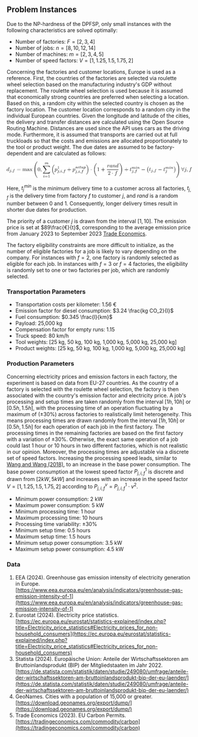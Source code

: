 ## Problem Instances

Due to the NP-hardness of the DPFSP, only small instances with the following characteristics are solved optimally:

- Number of factories: $F = [2, 3, 4]$
- Number of jobs: $n = [8, 10, 12, 14]$
- Number of machines: $m = [2, 3, 4, 5]$
- Number of speed factors: $V = [1, 1.25, 1.5, 1.75, 2]$

Concerning the factories and customer locations, Europe is used as a reference. First, the countries of the factories are selected via roulette wheel selection based on the manufacturing industry's GDP without replacement. The roulette wheel selection is used because it is assumed that economically strong countries are preferred when selecting a location. Based on this, a random city within the selected country is chosen as the factory location. The customer location corresponds to a random city in the individual European countries. Given the longitude and latitude of the cities, the delivery and transfer distances are calculated using the Open Source Routing Machine. Distances are used since the API uses cars as the driving mode. Furthermore, it is assumed that transports are carried out at full truckloads so that the costs and emissions are allocated proportionately to the tool or product weight. The due dates are assumed to be factory-dependent and are calculated as follows:

![plot](/documentation/due_dates.png)

Here,  $`t^{min}_{j}`$ is the minimum delivery time to a customer across all factories, $`t_{j,f}`$ is the delivery time from factory $f$ to customer $j$, and $rand$ is a random number between 0 and 1. Consequently, longer delivery times result in shorter due dates for production.

The priority of a customer $j$ is drawn from the interval $[1, 10]$. The emission price is set at $89\frac{€}{t}$, corresponding to the average emission price from January 2023 to September 2023 [Trade Economics](https://tradingeconomics.com/commodity/carbon).

The factory eligibility constraints are more difficult to initialize, as the number of eligible factories for a job is likely to vary depending on the company. For instances with $f = 2$, one factory is randomly selected as eligible for each job. In instances with $f = 3$ or $f = 4$ factories, the eligibility is randomly set to one or two factories per job, which are randomly selected.

### Transportation Parameters

- Transportation costs per kilometer: 1.56 €
- Emission factor for diesel consumption: $3.24 \frac{kg CO_2}{l}$
- Fuel consumption: $0.345 \frac{l}{km}$
- Payload: 25,000 kg
- Compensation factor for empty runs: 1.15
- Truck speed: 80 km/h
- Tool weights: [25 kg, 50 kg, 100 kg, 1,000 kg, 5,000 kg, 25,000 kg]
- Product weights: [25 kg, 50 kg, 100 kg, 1,000 kg, 5,000 kg, 25,000 kg]

### Production Parameters

Concerning electricity prices and emission factors in each factory, the experiment is based on data from EU-27 countries. As the country of a factory is selected with the roulette wheel selection, the factory is then associated with the country's emission factor and electricity price. A job's processing and setup times are taken randomly from the interval $[1h, 10h]$ or $[0.5h, 1.5h]$, with the processing time of an operation fluctuating by a maximum of (±30%) across factories to realistically limit heterogeneity. This means processing times are drawn randomly from the interval $[1h, 10h]$ or $[0.5h, 1.5h]$ for each operation of each job in the first factory. The processing times in the remaining factories are based on the first factory with a variation of ±30%. Otherwise, the exact same operation of a job could last 1 hour or 10 hours in two different factories, which is not realistic in our opinion. Moreover, the processing times are adjustable via a discrete set of speed factors. Increasing the processing speed leads, similar to [Wang and Wang (2018)](https://doi.org/10.1109/TSMC.2017.2788879), to an increase in the base power consumption. The base power consumption at the lowest speed factor $P_{j,i,f}^1$ is discrete and drawn from $[2kW, 5kW]$ and increases with an increase in the speed factor $V = [1, 1.25, 1.5, 1.75, 2]$ according to $P_{j,i,f}^v = P_{j,i,f}^1 \cdot v^2$.

- Minimum power consumption: 2 kW
- Maximum power consumption: 5 kW
- Minimum processing time: 1 hour
- Maximum processing time: 10 hours
- Processing time variability: ±30%
- Minimum setup time: 0.5 hours
- Maximum setup time: 1.5 hours
- Minimum setup power consumption: 3.5 kW
- Maximum setup power consumption: 4.5 kW

### Data 

1. EEA (2024). Greenhouse gas emission intensity of electricity generation in Europe. [https://www.eea.europa.eu/en/analysis/indicators/greenhouse-gas-emission-intensity-of-1](https://www.eea.europa.eu/en/analysis/indicators/greenhouse-gas-emission-intensity-of-1)
2. Eurostat (2024). Electricity price statistics. [https://ec.europa.eu/eurostat/statistics-explained/index.php?title=Electricity_price_statistics#Electricity_prices_for_non-household_consumers](https://ec.europa.eu/eurostat/statistics-explained/index.php?title=Electricity_price_statistics#Electricity_prices_for_non-household_consumers)
3. Statista (2024). Europäische Union: Anteile der Wirtschaftssektoren am Bruttoinlandsprodukt (BIP) der Mitgliedstaaten im Jahr 2022. [https://de.statista.com/statistik/daten/studie/249080/umfrage/anteile-der-wirtschaftssektoren-am-bruttoinlandsprodukt-bip-der-eu-laender/](https://de.statista.com/statistik/daten/studie/249080/umfrage/anteile-der-wirtschaftssektoren-am-bruttoinlandsprodukt-bip-der-eu-laender/)
4. GeoNames. Cities with a population of 15,000 or greater. [https://download.geonames.org/export/dump/](https://download.geonames.org/export/dump/)
5. Trade Economics (2023). EU Carbon Permits. [https://tradingeconomics.com/commodity/carbon](https://tradingeconomics.com/commodity/carbon)
